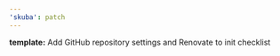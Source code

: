 ```yaml
---
'skuba': patch
---
```


**template:** Add GitHub repository settings and Renovate to init checklist
